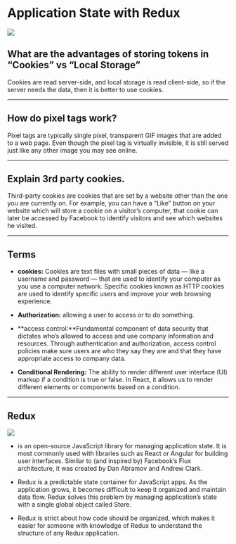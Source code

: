 # Application State with Redux

![](https://res.cloudinary.com/practicaldev/image/fetch/s--lagavvso--/c_imagga_scale,f_auto,fl_progressive,h_900,q_auto,w_1600/https://dev-to-uploads.s3.amazonaws.com/i/gv3ypw62p54qeawyu6ac.png)

## What are the advantages of storing tokens in “Cookies” vs “Local Storage”
Cookies are read server-side, and local storage is read client-side, so if the server needs the data, then it is better to use cookies.


_________

## How do pixel tags work?
Pixel tags are typically single pixel, transparent GIF images that are added to a web page. Even though the pixel tag is virtually invisible, it is still served just like any other image you may see online.

__________________


## Explain 3rd party cookies.

Third-party cookies are cookies that are set by a website other than the one you are currently on. For example, you can have a “Like” button on your website which will store a cookie on a visitor’s computer, that cookie can later be accessed by Facebook to identify visitors and see which websites he visited.

__________________

## Terms

* **cookies:** Cookies are text files with small pieces of data — like a username and password — that are used to identify your computer as you use a computer network. Specific cookies known as HTTP cookies are used to identify specific users and improve your web browsing experience.


* **Authorization:** allowing a user to access or to do something.

* **access control:**Fundamental component of data security that dictates who’s allowed to access and use company information and resources. Through authentication and authorization, access control policies make sure users are who they say they are and that they have appropriate access to company data.

* **Conditional Rendering:** The ability to render different user interface (UI) markup if a condition is true or false. In React, it allows us to render different elements or components based on a condition.

______________________

## Redux 

![](https://raw.githubusercontent.com/reduxjs/redux/master/logo/logo-title-dark.png)

* is an open-source JavaScript library for managing application state. It is most commonly used with libraries such as React or Angular for building user interfaces. Similar to (and inspired by) Facebook’s Flux architecture, it was created by Dan Abramov and Andrew Clark.


* Redux is a predictable state container for JavaScript apps. As the application grows, it becomes difficult to keep it organized and maintain data flow. Redux solves this problem by managing application’s state with a single global object called Store.

* Redux is strict about how code should be organized, which makes it easier for someone with knowledge of Redux to understand the structure of any Redux application.

